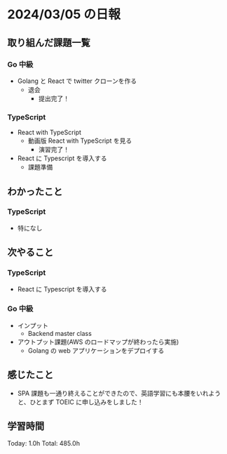 # 2024/03/05 の日報

## 取り組んだ課題一覧

### Go 中級

- Golang と React で twitter クローンを作る
  - 退会
    - 提出完了！

### TypeScript

- React with TypeScript
  - 動画版 React with TypeScript を見る
    - 演習完了！
- React に Typescript を導入する
  - 課題準備

## わかったこと

### TypeScript

- 特になし

## 次やること

### TypeScript

- React に Typescript を導入する

### Go 中級

- インプット
  - Backend master class
- アウトプット課題(AWS のロードマップが終わったら実施)
  - Golang の web アプリケーションをデプロイする

## 感じたこと

- SPA 課題も一通り終えることができたので、英語学習にも本腰をいれようと、ひとまず TOEIC に申し込みをしました！

## 学習時間

Today: 1.0h
Total: 485.0h
